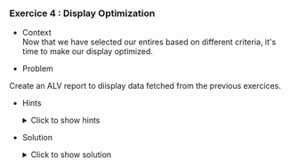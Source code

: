 ### Exercice 4 : Display Optimization


- Context \
Now that we have selected our entires based on different criteria, it's time to make our display optimized.
 
- Problem  

 Create an ALV report to diisplay data fetched from the previous exercices. 

   - Hints 
        <details>
        <summary> Click to show hints </summary>

        * Create a dedicated screen and design it's components for displaying our ALV report in a similar way that we created our include files

        * "link" your custom screen with your source code using the class **cl_gui_custom_container** and **cl_gui_alv_grid**
        
        * find a way to display your data in an ALV report after calling the screen you made.
        </details>

        
- Solution
    <details>
    <summary> Click to show solution </summary>
    
    ##### Step 1: Creating the custom screen 

    Let's start off by creating our new screen that will hold the ALV report. It can be created in a similar way we created our Include files: through the repository browser.

    ![Screen_Create](https://github.com/Fabeure/ABAP-Initiation/blob/main/Images/Screen_Create.png?raw=true)

    Give your screen a unique number. This number will be used to access the screen in your source code.

    ![Screen_Number](https://github.com/Fabeure/ABAP-Initiation/blob/main/Images/Screen_Number.png?raw=true)

    Now that our screen has been created, we need to code it's **flow logic**.

    The flow logic of the screen is simply how the screen will operate. We can visualize it using this flow chart

    ``` mermaid
      graph TD;
            A[Call Screen 001]-->B[PROCESS BEFORE OUTPUT];
            B[PROCESS BEFORE OUTPUT]-->C[WAIT FOR USER INTERACTION];
            C[WAIT FOR USER INTERACTION]-->D[PROCESS AFTER INPUT];
            D -->E[EXIT SCREEN];
            D -- Program returns to PROCESS BEFORE OUTPUT every time -->B;
            
    ```

    In summary, when you first call your screen, the PROCESS BEFORE OUTPUT code will be executed.
    Then, the screen will wait for user input. 
    After the user input comes in, the PROCESS AFTER INPUT code will be executed and then the screen loops back to the PROCESS BEFORE OUTPUT code. 
    This will keep happening until the user decides to exit the screen.

    Back to our source code, lets un-comment our PROCESS BEFORE OUTPUT and PROCESS AFTER INPUT modules.

    ![Uncomment](https://github.com/Fabeure/ABAP-Initiation/blob/main/Images/Uncomment.png?raw=true)

    Double on each module and create it (you will be prompted to create a new object for each module).

    Your project structure should look something like this now: 

    ![Modules](https://github.com/Fabeure/ABAP-Initiation/blob/main/Images/Modules.png?raw=true)

    Let's first take a look at our STATUS module (This is the module that will be executed every time you do an action once the screen is called)

    ![status](https://github.com/Fabeure/ABAP-Initiation/blob/main/Images/status.png?raw=true)  

    Let's uncomment the status and and title bar and create both object by **double clicking on their names**

    Your project structure should look like this now

    ![Status_Uncommented](https://github.com/Fabeure/ABAP-Initiation/blob/main/Images/Status_Uncommented.png?raw=true)


    The title bar is the title that will be show on top of your screen after you call it, and it doesnt affect the contents of the screen.

    The GUI status represents the buttons and shortcuts the user will be able to see and use after calling the screen. 


    Let's setup a few usefull keys so the user can navigate in and out of the screen.

    First add the keys in the Function Keys tab of the GUI STATUS 

    ![Keys](https://github.com/Fabeure/ABAP-Initiation/blob/main/Images/Keys.png?raw=true)

    Now let's move over to the **USER COMMANDS** module. This is where we will code the logic of our keys


    ```abap
      *----------------------------------------------------------------------*
      ***INCLUDE ZMM_DOCUMENTATION_SABER_USEI01.
      *----------------------------------------------------------------------*
      *&---------------------------------------------------------------------*
      *&      Module  USER_COMMAND_0001  INPUT
      *&---------------------------------------------------------------------*
      *       text
      *----------------------------------------------------------------------*
      MODULE USER_COMMAND_0001 INPUT.
      CASE sy-ucomm. "the SY-UCOMM variable allows us to access which user command has been sent to the system
      WHEN 'BACK'.
      LEAVE TO SCREEN 0.
      WHEN 'LEAVE'.
      LEAVE PROGRAM.
      WHEN 'EXIT'.
      LEAVE PROGRAM.
      ENDCASE.
      ENDMODULE.
    ```	



    We can now call our screen from our main and take a look at it

    ``` abap
         DATA : s_idsal TYPE ZEXOSALARIES-ID_SAL,
            s_nomsal TYPE ZEXOSALARIES-NOM_SALARIES,
            s_prenomsal TYPE ZEXOSALARIES-PRENOM_SALARIES,
            s_datnaissancesal TYPE ZEXOSALARIES-DATE_DE_NAISSANCE,
            it_salaries TYPE TABLE OF ZEXOSALARIES,
            wa_salaries TYPE ZEXOSALARIES.

      DATA : it_societe TYPE TABLE OF T001,
            wa_societe TYPE T001.

      SELECT-OPTIONS :
                  s_id for s_idsal,
                  s_nom for s_nomsal NO INTERVALS,
                  s_prenom for s_prenomsal NO INTERVALS,
                  s_dat for s_datnaissancesal.


      PERFORM SELECT_SALARIES.
      PERFORM SORT_SALARIES.
      PERFORM SELECT_SOCIETES.
      PERFORM WRITE_SALARIES.

      CALL SCREEN 001.

      INCLUDE ZIMM_DOCUMENTATION_F01.
      INCLUDE zmm_documentation_saber_stao01.
      INCLUDE zmm_documentation_saber_usei01.
    ```

    We now have an empty screen. 

    ![Screen_Empty](https://github.com/Fabeure/ABAP-Initiation/blob/main/Images/Screen_Empty.png?raw=true)



    ##### Step 2: Designing a custom container

    Now that we have our empty screen ready to be used, lets design a custom container that will "hold" the data that we will display.

    we can do this by clicking on the layout editor in our screen source file.

    ![Layout](https://github.com/Fabeure/ABAP-Initiation/blob/main/Images/Layout.png?raw=true)


    You should now be in the layout editor that looks like this

    ![Editor](https://github.com/Fabeure/ABAP-Initiation/blob/main/Images/Editor.png?raw=true)

    Lets drag and drop a new custom container on our screen and give it a name

    ![Container](https://github.com/Fabeure/ABAP-Initiation/blob/main/Images/Container.png?raw=true)

    Make sure you fit it correctly to the size of your screen.


    ##### Step 3: linking our custom screen and container to our source code

    Now that we have created our screen, and designed the container that will hold our data, its time link both to our source code. 

    Let's declare a few class instances that we will need 
    ```abap
      DATA : CONTAINER001 TYPE REF TO CL_GUI_CUSTOM_CONTAINER,
             GRID001      TYPE REF TO CL_GUI_ALV_GRID.
    ```  
    Let's now link our container and grid using the classes **cl_gui_custom_container** and **cl_gui_alv_grid**

    We can do this in the PBO module to keep our code organized

    ```abap
      *----------------------------------------------------------------------*
      ***INCLUDE ZMM_DOCUMENTATION_SABER_STAO01.
      *----------------------------------------------------------------------*
      *&---------------------------------------------------------------------*
      *& Module STATUS_0001 OUTPUT
      *&---------------------------------------------------------------------*
      *&
      *&---------------------------------------------------------------------*
      MODULE STATUS_0001 OUTPUT.
      SET PF-STATUS 'STATUS001'.
      SET TITLEBAR 'SCREEN001'.

      IF CONTAINER001 IS INITIAL. " we add this condition to only create the container and grid once.
       CREATE OBJECT CONTAINER001
       EXPORTING
       CONTAINER_NAME = 'CONTAINER001'.

       CREATE OBJECT GRID001
       EXPORTING
       I_PARENT = CONTAINER001.
       ENDIF.

      ENDMODULE.
    ```  

    ##### Step 4: Preparing our data for display

    Let's now make a form that will handle preparing and displaying our data 

    ```abap
      *&---------------------------------------------------------------------*
      *& Form display_data
      *&---------------------------------------------------------------------*
      *& populate internal tables from ZEXOSALARIES and T001
      *& display alv usign LVC_FIELDCATALOG_MERGE and GRID0100->SET_TABLE_FOR_FIRST_DISPLAY
      *& CTRL+F6 to get function template
      *&---------------------------------------------------------------------*
      *& -->  p1        text
      *& <--  p2        text
      *&---------------------------------------------------------------------*
      FORM DISPLAY_DATA .
            DATA : GT_FCAT1   TYPE LVC_T_FCAT,  "table to hold fields
                  GS_FCAT1   LIKE LINE OF GT_FCAT1,
                  GS_LAYOUT1 TYPE LVC_S_LAYO. "layout of our report


            " initial internal table data population from database tables
            PERFORM SELECT_SALARIES.

            PERFORM SORT_SALARIES.

            PERFORM SELECT_SOCIETES.



            " fetch all fields from final internal table and merge them in GT_FCAT1 table
            CALL FUNCTION 'LVC_FIELDCATALOG_MERGE'
            EXPORTING
            *     I_BUFFER_ACTIVE        =
                  I_STRUCTURE_NAME       = 'ZEXOSALARIES'
            *     I_CLIENT_NEVER_DISPLAY = 'X'
            *     I_BYPASSING_BUFFER     =
                  I_INTERNAL_TABNAME     = 'it_salaries'
            CHANGING
                  CT_FIELDCAT            = GT_FCAT1
            EXCEPTIONS
                  INCONSISTENT_INTERFACE = 1
                  PROGRAM_ERROR          = 2
                  OTHERS                 = 3.
            IF SY-SUBRC <> 0.
            * Implement suitable error handling here
            ENDIF.


            " display alv report
            CALL METHOD GRID001->SET_TABLE_FOR_FIRST_DISPLAY
            EXPORTING
            *     I_BUFFER_ACTIVE               =
            *     I_BYPASSING_BUFFER            =
            *     I_CONSISTENCY_CHECK           =
            *     I_STRUCTURE_NAME              =
            *     IS_VARIANT                    =
                  I_SAVE                        = 'A'
            *     I_DEFAULT                     = 'X'
                  IS_LAYOUT                     = GS_LAYOUT1
            *     IS_PRINT                      =
            *     IT_SPECIAL_GROUPS             =
                  IT_TOOLBAR_EXCLUDING          = LT_EXCLUDE_FUNCTIONS
            *     IT_HYPERLINK                  =
            *     IT_ALV_GRAPHICS               =
            *     IT_EXCEPT_QINFO               =
            *     IR_SALV_ADAPTER               =
            CHANGING
                  IT_OUTTAB                     = it_salaries
                  IT_FIELDCATALOG               = GT_FCAT1
            *     IT_SORT                       =
            *     IT_FILTER                     =
            EXCEPTIONS
                  INVALID_PARAMETER_COMBINATION = 1
                  PROGRAM_ERROR                 = 2
                  TOO_MANY_LINES                = 3
                  OTHERS                        = 4.
            IF SY-SUBRC <> 0.
            *     Implement suitable error handling here
            ENDIF.


      ENDFORM.	
    ```
    **Explanation** : We first start off by declaring a field catalog variable
    This variable is a table that will contain the fields that we will display on our screen.

    We use the function **LVC_FIELDCATALOG_MERGE** to automatically set all fields in the GT_FCAT1 table.

    Then we use the SET_TABLE_FOR_FIRST_DISPLAY method of our grid instance to display our screen.

    Running our program gives us this display now (Don't forget to call the DISPLAY_DATA form in the PBO module)

    ![Display](https://github.com/Fabeure/ABAP-Initiation/blob/main/Images/Display.png?raw=true)
    </details>

